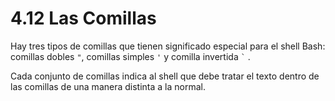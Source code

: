 # 4.12 Las Comillas
Hay tres tipos de comillas que tienen significado especial para el shell Bash: comillas dobles `"`, comillas simples `'` y comilla invertida ``` ` ``` . 

Cada conjunto de comillas indica al shell que debe tratar el texto dentro de las comillas de una manera distinta a la normal.

